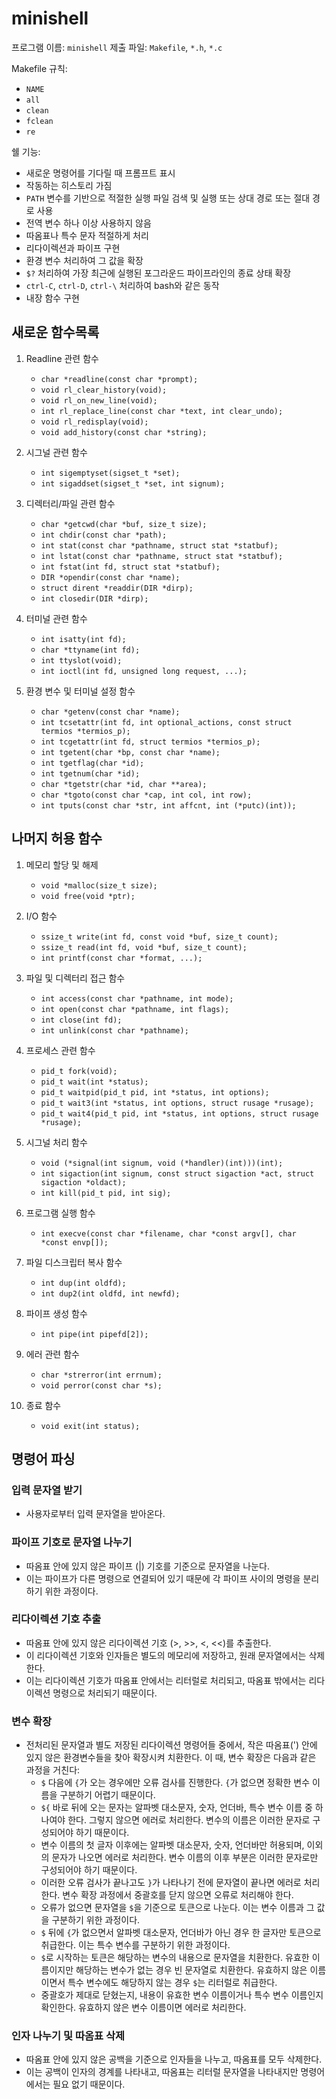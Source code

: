 # minishell

프로그램 이름: `minishell`
제출 파일: `Makefile`, `*.h`, `*.c`

Makefile 규칙:
- `NAME`
- `all`
- `clean`
- `fclean`
- `re`

쉘 기능:
- 새로운 명령어를 기다릴 때 프롬프트 표시
- 작동하는 히스토리 가짐
- `PATH` 변수를 기반으로 적절한 실행 파일 검색 및 실행 또는 상대 경로 또는 절대 경로 사용
- 전역 변수 하나 이상 사용하지 않음
- 따옴표나 특수 문자 적절하게 처리
- 리다이렉션과 파이프 구현
- 환경 변수 처리하여 그 값을 확장
- `$?` 처리하여 가장 최근에 실행된 포그라운드 파이프라인의 종료 상태 확장
- `ctrl-C`, `ctrl-D`, `ctrl-\` 처리하여 bash와 같은 동작
- 내장 함수 구현

## 새로운 함수목록

1. Readline 관련 함수
    - `char *readline(const char *prompt);`
    - `void rl_clear_history(void);`
    - `void rl_on_new_line(void);`
    - `int rl_replace_line(const char *text, int clear_undo);`
    - `void rl_redisplay(void);`
    - `void add_history(const char *string);`

2. 시그널 관련 함수
    - `int sigemptyset(sigset_t *set);`
    - `int sigaddset(sigset_t *set, int signum);`

3. 디렉터리/파일 관련 함수
    - `char *getcwd(char *buf, size_t size);`
    - `int chdir(const char *path);`
    - `int stat(const char *pathname, struct stat *statbuf);`
    - `int lstat(const char *pathname, struct stat *statbuf);`
    - `int fstat(int fd, struct stat *statbuf);`
    - `DIR *opendir(const char *name);`
    - `struct dirent *readdir(DIR *dirp);`
    - `int closedir(DIR *dirp);`

4. 터미널 관련 함수
    - `int isatty(int fd);`
    - `char *ttyname(int fd);`
    - `int ttyslot(void);`
    - `int ioctl(int fd, unsigned long request, ...);`

5. 환경 변수 및 터미널 설정 함수
    - `char *getenv(const char *name);`
    - `int tcsetattr(int fd, int optional_actions, const struct termios *termios_p);`
    - `int tcgetattr(int fd, struct termios *termios_p);`
    - `int tgetent(char *bp, const char *name);`
    - `int tgetflag(char *id);`
    - `int tgetnum(char *id);`
    - `char *tgetstr(char *id, char **area);`
    - `char *tgoto(const char *cap, int col, int row);`
    - `int tputs(const char *str, int affcnt, int (*putc)(int));`

## 나머지 허용 함수

1. 메모리 할당 및 해제
    - `void *malloc(size_t size);`
    - `void free(void *ptr);`

2. I/O 함수
    - `ssize_t write(int fd, const void *buf, size_t count);`
    - `ssize_t read(int fd, void *buf, size_t count);`
    - `int printf(const char *format, ...);`

3. 파일 및 디렉터리 접근 함수
    - `int access(const char *pathname, int mode);`
    - `int open(const char *pathname, int flags);`
    - `int close(int fd);`
    - `int unlink(const char *pathname);`

4. 프로세스 관련 함수
    - `pid_t fork(void);`
    - `pid_t wait(int *status);`
    - `pid_t waitpid(pid_t pid, int *status, int options);`
    - `pid_t wait3(int *status, int options, struct rusage *rusage);`
    - `pid_t wait4(pid_t pid, int *status, int options, struct rusage *rusage);`

5. 시그널 처리 함수
    - `void (*signal(int signum, void (*handler)(int)))(int);`
    - `int sigaction(int signum, const struct sigaction *act, struct sigaction *oldact);`
    - `int kill(pid_t pid, int sig);`

6. 프로그램 실행 함수
    - `int execve(const char *filename, char *const argv[], char *const envp[]);`

7. 파일 디스크립터 복사 함수
    - `int dup(int oldfd);`
    - `int dup2(int oldfd, int newfd);`

8. 파이프 생성 함수
    - `int pipe(int pipefd[2]);`

9. 에러 관련 함수
    - `char *strerror(int errnum);`
    - `void perror(const char *s);`

10. 종료 함수
    - `void exit(int status);`

## 명령어 파싱

### 입력 문자열 받기
- 사용자로부터 입력 문자열을 받아온다.

### 파이프 기호로 문자열 나누기
- 따옴표 안에 있지 않은 파이프 (|) 기호를 기준으로 문자열을 나눈다.
- 이는 파이프가 다른 명령으로 연결되어 있기 때문에 각 파이프 사이의 명령을 분리하기 위한 과정이다.

### 리다이렉션 기호 추출
- 따옴표 안에 있지 않은 리다이렉션 기호 (>, >>, <, <<)를 추출한다.
- 이 리다이렉션 기호와 인자들은 별도의 메모리에 저장하고, 원래 문자열에서는 삭제한다.
- 이는 리다이렉션 기호가 따옴표 안에서는 리터럴로 처리되고, 따옴표 밖에서는 리다이렉션 명령으로 처리되기 때문이다.

### 변수 확장
- 전처리된 문자열과 별도 저장된 리다이렉션 명령어들 중에서, 작은 따옴표(') 안에 있지 않은 환경변수들을 찾아 확장시켜 치환한다. 이 때, 변수 확장은 다음과 같은 과정을 거친다:
  - `$` 다음에 `{`가 오는 경우에만 오류 검사를 진행한다. `{`가 없으면 정확한 변수 이름을 구분하기 어렵기 때문이다.
  - `${` 바로 뒤에 오는 문자는 알파벳 대소문자, 숫자, 언더바, 특수 변수 이름 중 하나여야 한다. 그렇지 않으면 에러로 처리한다. 변수의 이름은 이러한 문자로 구성되어야 하기 때문이다.
  - 변수 이름의 첫 글자 이후에는 알파벳 대소문자, 숫자, 언더바만 허용되며, 이외의 문자가 나오면 에러로 처리한다. 변수 이름의 이후 부분은 이러한 문자로만 구성되어야 하기 때문이다.
  - 이러한 오류 검사가 끝나고도 `}`가 나타나기 전에 문자열이 끝나면 에러로 처리한다. 변수 확장 과정에서 중괄호를 닫지 않으면 오류로 처리해야 한다.
  - 오류가 없으면 문자열을 `$`을 기준으로 토큰으로 나눈다. 이는 변수 이름과 그 값을 구분하기 위한 과정이다.
  - `$` 뒤에 `{`가 없으면서 알파벳 대소문자, 언더바가 아닌 경우 한 글자만 토큰으로 취급한다. 이는 특수 변수를 구분하기 위한 과정이다.
  - `$`로 시작하는 토큰은 해당하는 변수의 내용으로 문자열을 치환한다. 유효한 이름이지만 해당하는 변수가 없는 경우 빈 문자열로 치환한다. 유효하지 않은 이름이면서 특수 변수에도 해당하지 않는 경우 `$`는 리터럴로 취급한다.
  - 중괄호가 제대로 닫혔는지, 내용이 유효한 변수 이름이거나 특수 변수 이름인지 확인한다. 유효하지 않은 변수 이름이면 에러로 처리한다.

### 인자 나누기 및 따옴표 삭제
- 따옴표 안에 있지 않은 공백을 기준으로 인자들을 나누고, 따옴표를 모두 삭제한다.
- 이는 공백이 인자의 경계를 나타내고, 따옴표는 리터럴 문자열을 나타내지만 명령어에서는 필요 없기 때문이다.
